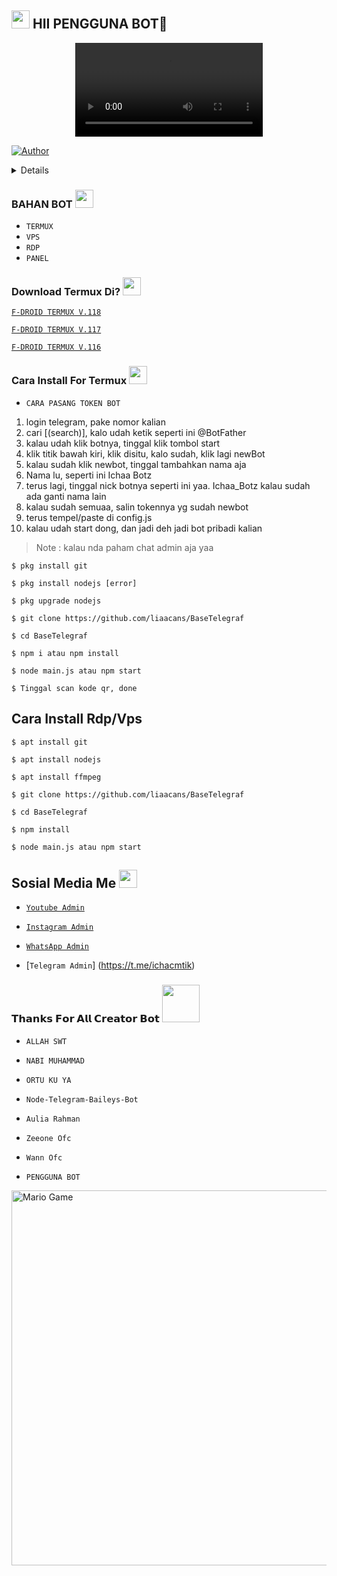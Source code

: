 ## <img src="https://github.com/TheDudeThatCode/TheDudeThatCode/blob/master/Assets/Hi.gif" width="29px"> HII PENGGUNA BOT👋

<p align="center">

<video> 
<source src="https://a.top4top.io/m_33249towx0.mp4" type="video/mp4" alt="Hi Ka" width="600"></video>


</p>

<p align="center">

<a href="https://github.com/liaacans"><img title="Author" src="https://img.shields.io/badge/AUTHOR-AULIA RAHMAN-green.svg?style=for-the-badge&logo=github"></a>

</p>

<details>

 

</details>

### BAHAN BOT <img src="https://github.com/TheDudeThatCode/TheDudeThatCode/blob/master/Assets/powerup.gif" width="29px">

* `TERMUX`
* `VPS`
* `RDP`
* `PANEL`

### Download Termux Di? <img src="https://github.com/TheDudeThatCode/TheDudeThatCode/blob/master/Assets/powerup.gif" width="29px">

[`F-DROID TERMUX V.118`](https://f-droid.org/repo/com.termux_118.apk)

[`F-DROID TERMUX V.117`](https://f-droid.org/repo/com.termux_117.apk)

[`F-DROID TERMUX V.116`](https://f-droid.org/repo/com.termux_116.apk)


### Cara Install For Termux  <img src="https://github.com/TheDudeThatCode/TheDudeThatCode/blob/master/Assets/hmm.gif" width="29px">

* `CARA PASANG TOKEN BOT`
1. login telegram, pake nomor kalian
2. cari [(search)], kalo udah ketik seperti ini @BotFather
3. kalau udah klik botnya, tinggal klik tombol start
4. klik titik bawah kiri, klik disitu, kalo sudah, klik lagi newBot
5. kalau sudah klik newbot, tinggal tambahkan nama aja
6. Nama lu, seperti ini Ichaa Botz
7. terus lagi, tinggal nick botnya seperti ini yaa. Ichaa_Botz kalau sudah ada ganti nama lain
8. kalau sudah semuaa, salin tokennya yg sudah newbot
9. terus tempel/paste di config.js
10. kalau udah start dong, dan jadi deh jadi bot pribadi kalian

> Note : kalau nda paham chat admin aja yaa

```
$ pkg install git

$ pkg install nodejs [error]

$ pkg upgrade nodejs

$ git clone https://github.com/liaacans/BaseTelegraf

$ cd BaseTelegraf

$ npm i atau npm install

$ node main.js atau npm start

$ Tinggal scan kode qr, done

```

## Cara Install Rdp/Vps

```
$ apt install git

$ apt install nodejs

$ apt install ffmpeg

$ git clone https://github.com/liaacans/BaseTelegraf

$ cd BaseTelegraf

$ npm install

$ node main.js atau npm start
```

## Sosial Media Me <img src="https://github.com/TheDudeThatCode/TheDudeThatCode/blob/master/Assets/powerup.gif" width="29px">

* [`Youtube Admin`](https://youtube.com/@aulirhmanproduction)

* [`Instagram Admin`](https://instagram.com/auliarhman_official)

* [`WhatsApp Admin`](https://wa.me/62856541270715)

* [`Telegram Admin`]
(https://t.me/ichacmtik)

### 𝗧𝗵𝗮𝗻𝗸𝘀 𝗙𝗼𝗿 𝗔𝗹𝗹 𝗖𝗿𝗲𝗮𝘁𝗼𝗿 𝗕𝗼𝘁 <img src="https://github.com/TheDudeThatCode/TheDudeThatCode/blob/master/Assets/Handshake.gif" width="60px">


* `ALLAH SWT`

* `NABI MUHAMMAD`

* `ORTU KU YA`

* `Node-Telegram-Baileys-Bot`

* `Aulia Rahman`

* `Zeeone Ofc`

* `Wann Ofc`

* `PENGGUNA BOT`


<img src="https://github.com/TheDudeThatCode/TheDudeThatCode/blob/master/Assets/Mario_Gameplay.gif" alt="Mario Game" width="600" />
